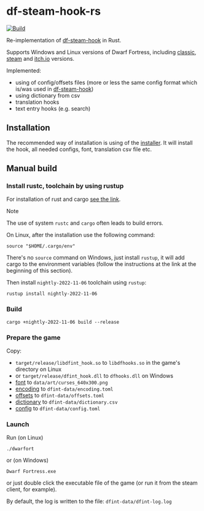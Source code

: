 # df-steam-hook-rs

[![Build](https://github.com/dfint/df-steam-hook-rs/actions/workflows/build.yml/badge.svg)](https://github.com/dfint/df-steam-hook-rs/actions/workflows/build.yml)

Re-implementation of [df-steam-hook](https://github.com/dfint/df-steam-hook) in Rust.

Supports Windows and Linux versions of Dwarf Fortress, including [classic](http://www.bay12games.com/dwarves/), [steam](https://store.steampowered.com/app/975370/Dwarf_Fortress/) and [itch.io](https://kitfoxgames.itch.io/dwarf-fortress) versions.

Implemented:

- using of config/offsets files (more or less the same config format which is/was used in [df-steam-hook](https://github.com/dfint/df-steam-hook))
- using dictionary from csv
- translation hooks
- text entry hooks (e.g. search)

## Installation

The recommended way of installation is using of the [installer](https://github.com/dfint/installer). It will install the hook, all needed configs, font, translation csv file etc.

## Manual build

### Install rustc, toolchain by using rustup

For installation of rust and cargo [see the link](https://doc.rust-lang.org/cargo/getting-started/installation.html).

> [!NOTE]  
> The use of system `rustc` and `cargo` often leads to build errors.

On Linux, after the installation use the following command:
```
source "$HOME/.cargo/env"
```
There's no `source` command on Windows, just install `rustup`, it will add cargo to the environment variables (follow the instructions at the link at the beginning of this section).

Then install `nightly-2022-11-06` toolchain using `rustup`:

```shell
rustup install nightly-2022-11-06
```

### Build

```shell
cargo +nightly-2022-11-06 build --release
```

### Prepare the game

Copy:
* `target/release/libdfint_hook.so` to `libdfhooks.so` in the game's directory on Linux
* or `target/release/dfint_hook.dll` to `dfhooks.dll` on Windows
* [font](https://github.com/dfint/update-data/tree/main/store/fonts) to `data/art/curses_640x300.png`
* [encoding](https://github.com/dfint/update-data/tree/main/store/encodings) to `dfint-data/encoding.toml`
* [offsets](https://github.com/dfint/update-data/tree/main/store/offsets) to `dfint-data/offsets.toml`
* [dictionary](https://github.com/dfint/autobuild/tree/main/translation_build/csv/) to `dfint-data/dictionary.csv`
* [config](https://github.com/dfint/update-data/blob/main/store/config.toml) to `dfint-data/config.toml`

### Launch

Run (on Linux)
```shell
./dwarfort
```
or (on Windows)
```shell
Dwarf Fortress.exe
```
or just double click the executable file of the game (or run it from the steam client, for example).

By default, the log is written to the file: `dfint-data/dfint-log.log`
